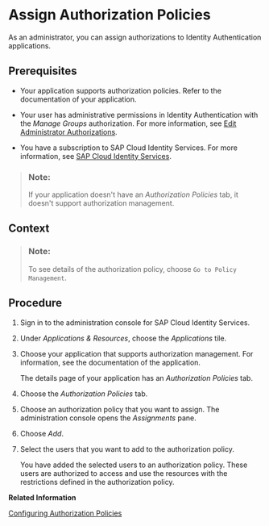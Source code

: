 <!-- loioeac8e5e5db394e9ba409e68c66eedb77 -->

# Assign Authorization Policies

As an administrator, you can assign authorizations to Identity Authentication applications.



<a name="loioeac8e5e5db394e9ba409e68c66eedb77__prereq_ncp_j52_m5b"/>

## Prerequisites

-   Your application supports authorization policies. Refer to the documentation of your application.

-   Your user has administrative permissions in Identity Authentication with the *Manage Groups* authorization. For more information, see [Edit Administrator Authorizations](edit-administrator-authorizations-86ee374.md).

-   You have a subscription to SAP Cloud Identity Services. For more information, see [SAP Cloud Identity Services](https://help.sap.com/docs/SAP_CLOUD_IDENTITY).


> ### Note:  
> If your application doesn't have an *Authorization Policies* tab, it doesn't support authorization management.



<a name="loioeac8e5e5db394e9ba409e68c66eedb77__context_qkt_gml_45b"/>

## Context

> ### Note:  
> To see details of the authorization policy, choose `Go to Policy Management`.



<a name="loioeac8e5e5db394e9ba409e68c66eedb77__steps_l1w_zx2_m5b"/>

## Procedure

1.  Sign in to the administration console for SAP Cloud Identity Services.

2.  Under *Applications & Resources*, choose the *Applications* tile.

3.  Choose your application that supports authorization management. For information, see the documentation of the application.

    The details page of your application has an *Authorization Policies* tab.

4.  Choose the *Authorization Policies* tab.

5.  Choose an authorization policy that you want to assign. The administration console opens the *Assignments* pane.

6.  Choose *Add*.

7.  Select the users that you want to add to the authorization policy.

    You have added the selected users to an authorization policy. These users are authorized to access and use the resources with the restrictions defined in the authorization policy.


**Related Information**  


[Configuring Authorization Policies](configuring-authorization-policies-982ac5f.md "Authorization management enables Identity Authentication administrators to use authorization policies in multiple environments and assign them to users.")

